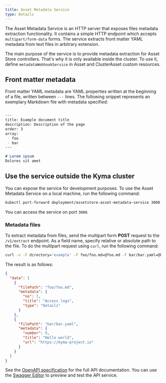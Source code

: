 ```yaml
---
title: Asset Metadata Service
type: Details
---
```


The Asset Metadata Service is an HTTP server that exposes files metadata extraction functionality. It contains a simple HTTP endpoint which accepts `multipart/form-data` forms. The service extracts front matter YAML metadata from text files in arbitrary extension.

The main purpose of the service is to provide metadata extraction for Asset Store controllers. That's why it is only available inside the cluster. To use it, define `metadataWebhookService` in Asset and ClusterAsset custom resources.

## Front matter metadata

Front matter YAML metadata are YAML properties written at the beginning of a file, written between `---` lines. The following snippet represents an exemplary Markdown file with metadata specified:

```markdown

---
title: Example document title
description: Description of the page
order: 3
array:
 - foo
 - bar
---

# Lorem ipsum
Dolores sit amet

```

## Use the service outside the Kyma cluster

You can expose the service for development purposes. To use the Asset Metadata Service on a local machine, run the following command:

```bash
kubectl port-forward deployment/assetstore-asset-metadata-service 3000:3000 -n kyma-system
```

You can access the service on port `3000`.

### Metadata files

To extract metadata from files, send the multipart form **POST** request to the `/v1/extract` endpoint. As a field name, specify relative or absolute path to the file.
To do the multipart request using `curl`, run the following command:

```bash
curl -v -F directory='example' -F foo/foo.md=@foo.md -F bar/bar.yaml=@bar.yaml -F public=@archive.zip http://localhost:3000/v1/extract
```

The result is as follows:

```json
{
  "data": [
    {
      "filePath": "foo/foo.md",
      "metadata": {
        "no": 3,
        "title": "Access logs",
        "type": "Details"
      }
    },
    {
      "filePath": "bar/bar.yaml",
      "metadata": {
        "number": 9,
        "title": "Hello world",
        "url": "https://kyma-project.io"
      }
    }
  ]
}
```

See the [OpenAPI specification](./assets/asset-metadata-service-openapi.yaml) for the full API documentation. You can use the [Swagger Editor](https://editor.swagger.io) to preview and test the API service.
